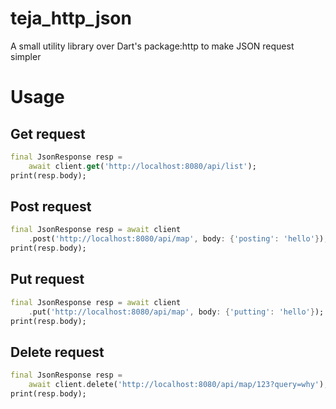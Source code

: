 # teja_http_json

A small utility library over Dart's package:http to make JSON request simpler

# Usage

## Get request

```dart
final JsonResponse resp =
    await client.get('http://localhost:8080/api/list');
print(resp.body);
```

## Post request

```dart
final JsonResponse resp = await client
    .post('http://localhost:8080/api/map', body: {'posting': 'hello'});
print(resp.body);
```

## Put request

```dart
final JsonResponse resp = await client
    .put('http://localhost:8080/api/map', body: {'putting': 'hello'});
print(resp.body);
```

## Delete request

```dart
final JsonResponse resp =
    await client.delete('http://localhost:8080/api/map/123?query=why');
print(resp.body);
```
